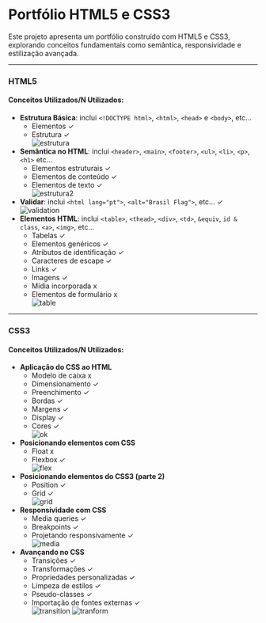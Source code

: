 # Portfólio HTML5 e CSS3

Este projeto apresenta um portfólio construído com HTML5 e CSS3, explorando conceitos fundamentais como semântica, responsividade e estilização avançada.

---

### HTML5

#### Conceitos Utilizados/N Utilizados:
- **Estrutura Básica**: inclui `<!DOCTYPE html>`, `<html>`, `<head>` e `<body>`, etc...
  - Elementos ✓
  - Estrutura ✓ <br>
![estrutura](https://github.com/user-attachments/assets/9f72f025-c7dd-486e-85b9-96da25d71f2a)
- **Semântica no HTML**: inclui `<header>`, `<main>`, `<footer>`, `<ul>`, `<li>`, `<p>`, `<h1>` etc...
  - Elementos estruturais ✓
  - Elementos de conteúdo ✓
  - Elementos de texto ✓ <br>
![estrutura2](https://github.com/user-attachments/assets/6962e794-eb72-4a40-9907-e09a26363709)
- **Validar**: inclui `<html lang="pt">`, `<alt="Brasil Flag">`, etc... ✓ <br>
![validation](https://github.com/user-attachments/assets/3e9a9013-0c7f-4289-aa6d-6da6996faf11)
- **Elementos HTML**: inclui `<table>`, `<thead>`, `<div>`, `<td>`, `&equiv`, `id & class`, `<a>`, `<img>`, etc... <br>
  - Tabelas ✓
  - Elementos genéricos ✓
  - Atributos de identificação ✓
  - Caracteres de escape ✓
  - Links ✓
  - Imagens ✓
  - Mídia incorporada x
  - Elementos de formulário x <br>
![table](https://github.com/user-attachments/assets/0fd459ba-6b26-461b-a0ce-973f21cbce3f)
---

### CSS3

#### Conceitos Utilizados/N Utilizados:
- **Aplicação do CSS ao HTML**
  - Modelo de caixa x
  - Dimensionamento ✓
  - Preenchimento ✓
  - Bordas ✓
  - Margens ✓
  - Display ✓
  - Cores ✓ <br>
![ok](https://github.com/user-attachments/assets/99865e26-df42-484e-9118-eb67b56f24f9)
- **Posicionando elementos com CSS**
  - Float x
  - Flexbox ✓ <br>
![flex](https://github.com/user-attachments/assets/f89c88e2-a1fc-48ed-9381-da3a868db14e)
- **Posicionando elementos do CSS3 (parte 2)**
  - Position ✓
  - Grid ✓ <br>
![grid](https://github.com/user-attachments/assets/11e17a2e-77a5-43ef-8aca-f61f0381a5cb)
- **Responsividade com CSS**
  - Media queries  ✓
  - Breakpoints ✓
  - Projetando responsivamente ✓ <br>
![media](https://github.com/user-attachments/assets/f2738cb9-8745-4704-b696-9aae97d47db8)
- **Avançando no CSS**
  - Transições ✓
  - Transformações ✓ <br>
  - Propriedades personalizadas ✓
  - Limpeza de estilos ✓
  - Pseudo-classes ✓
  - Importação de fontes externas ✓ <br>
![transition](https://github.com/user-attachments/assets/b90a71e7-66ef-4b9b-81f3-4338f26823bf)
![tranform](https://github.com/user-attachments/assets/3ecf7843-21d4-4e6a-87ce-0402280a9ded)
